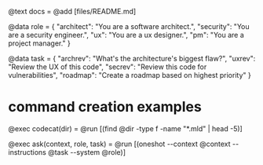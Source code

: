 @text docs = @add [files/README.md]
              
@data role = {
    "architect": "You are a software architect.",
    "security": "You are a security engineer.",
    "ux": "You are a ux designer.",
    "pm": "You are a project manager."
}

@data task = {
    "archrev": "What's the architecture's biggest flaw?",
    "uxrev": "Review the UX of this code",
    "secrev": "Review this code for vulnerabilities",
    "roadmap": "Create a roadmap based on highest priority"
}

# command creation examples
@exec codecat(dir) = @run [(find @dir -type f -name "*.mld" | head -5)]

@exec ask(context, role, task) = @run [(oneshot --context @context --instructions @task --system @role)]